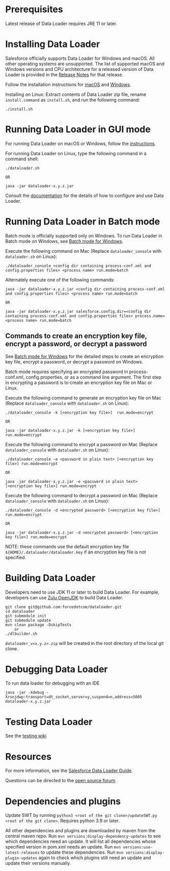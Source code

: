 # Prerequisites

Latest release of Data Loader requires JRE 11 or later.

# Installing Data Loader
Salesforce officially supports Data Loader for Windows and macOS. All other operating systems are unsupported. The list of supported macOS and Windows versions and CPU architecture for a released version of Data Loader is provided in the [Release Notes](https://github.com/forcedotcom/dataloader/releases) for that release.

Follow the installation instructions for [macOS](https://help.salesforce.com/articleView?id=sf.loader_install_mac.htm) and [Windows](https://help.​salesforce.com/articleView?id=​loader_install_windows.htm).

Installing on Linux: Extract contents of Data Loader zip file, rename `install.command` as `install.sh`, and run the following command:

    ./install.sh

# Running Data Loader in GUI mode

For running Data Loader on macOS or Windows, follow the [instructions](https://developer.salesforce.com/docs/atlas.en-us.dataLoader.meta/dataLoader/configuring_the_data_loader.htm).

For running Data Loader on Linux, type the following command in a command shell:

    ./dataloader.sh
    
    OR
    
    java -jar dataloader-x.y.z.jar

Consult the [documentation](https://developer.salesforce.com/docs/atlas.en-us.dataLoader.meta/dataLoader/configuring_the_data_loader.htm) for the details of how to configure and use Data Loader.

# Running Data Loader in Batch mode
Batch mode is officially supported only on Windows. To run Data Loader in Batch mode on Windows, see [Batch mode for Windows](https://developer.salesforce.com/docs/atlas.en-us.dataLoader.meta/dataLoader/loader_batchmode_intro.htm). 

Execute the following command on Mac (Replace `dataloader_console` with `dataloader.sh` on Linux):

    ./dataloader_console <config dir containing process-conf.xml and config.properties files> <process name> run.mode=batch
    
Alternately execute one of the following commands:
    
    java -jar dataloader-x.y.z.jar <config dir containing process-conf.xml and config.properties files> <process name> run.mode=batch
    
    OR
    
    java -jar dataloader-x.y.z.jar salesforce.config.dir=<config dir containing process-conf.xml and config.properties files> process.name=<process name> run.mode=batch 
    

## Commands to create an encryption key file, encrypt a password, or decrypt a password
See [Batch mode for Windows](https://developer.salesforce.com/docs/atlas.en-us.dataLoader.meta/dataLoader/loader_batchmode_intro.htm) for the detailed steps to create an encryption key file, encrypt a password, or decrypt a password on Windows.

Batch mode requires specifying an encrypted password in process-conf.xml, config.properties, or as a command line argument. The first step in encrypting a password is to create an encryption key file on Mac or Linux.

Execute the following command to generate an encryption key file on Mac (Replace `dataloader_console` with `dataloader.sh` on Linux):
    
    ./dataloader_console -k [<encryption key file>]  run.mode=encrypt 
    
    OR
    
    java -jar dataloader-x.y.z.jar -k [<encryption key file>]  run.mode=encrypt 
 
 Execute the following command to encrypt a password on Mac (Replace `dataloader_console` with `dataloader.sh` on Linux):
    
    ./dataloader_console -e <password in plain text> [<encryption key file>] run.mode=encrypt 
    
    OR
    
    java -jar dataloader-x.y.z.jar -e <password in plain text> [<encryption key file>] run.mode=encrypt

Execute the following command to decrypt a password on Mac (Replace `dataloader_console` with `dataloader.sh` on Linux):
    
    ./dataloader_console -d <encrypted password> [<encryption key file>] run.mode=encrypt 
    
    OR
    
    java -jar dataloader-x.y.z.jar -d <encrypted password> [<encryption key file>] run.mode=encrypt

NOTE: these commands use the default encryption key file `${HOME}/.dataloader/dataloader.key` if an encryption key file is not specified.

# Building Data Loader
Developers need to use JDK 11 or later to build Data Loader. For example, developers can use [Zulu OpenJDK](https://www.azul.com/downloads/zulu) to build Data Loader.

    git clone git@github.com:forcedotcom/dataloader.git
    cd dataloader
    git submodule init
    git submodule update
    mvn clean package -DskipTests 
        or
    ./dlbuilder.sh

`dataloader_v<x.y.z>.zip` will be created in the root directory of the local git clone.

# Debugging Data Loader
To run data loader for debugging with an IDE

    java -jar -Xdebug -Xrunjdwp:transport=dt_socket,server=y,suspend=n,address=5005  dataloader-x.y.z.jar

# Testing Data Loader

See the [testing wiki](https://github.com/forcedotcom/dataloader/wiki/Testing-Dataloader)

# Resources

For more information, see the [Salesforce Data Loader Guide](https://na1.salesforce.com/help/doc/en/salesforce_data_loader.pdf). 

Questions can be directed to the [open source forum](https://developer.salesforce.com/forums?feedtype=RECENT&dc=APIs_and_Integration&criteria=ALLQUESTIONS&#!/feedtype=RECENT&criteria=ALLQUESTIONS&).

# Dependencies and plugins

Update SWT by running `python3 <root of the git clone>/updateSWT.py <root of the git clone>`. Requires python 3.9 or later.

All other dependencies and plugins are downloaded by maven from the central maven repo. Run `mvn versions:display-dependency-updates` to see which dependencies need an update. It will list all dependencies whose specified version in pom.xml needs an update. Run `mvn versions:use-latest-releases` to update these dependencies. Run `mvn versions:display-plugin-updates` again to check which plugins still need an update and update their versions manually.
